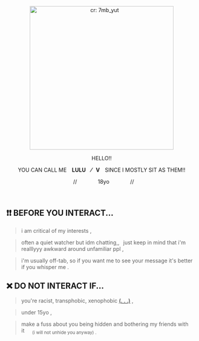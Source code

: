 <div><p align="center"> <img width="380" src="https://i.imgur.com/2mCKfx2.png" alt="cr: 7mb_yut"></p>
</div>

<p align="center">
	HELLO!!		

<p align="center">
YOU CAN CALL ME <b>⠀LULU ⠀⁄⠀V </b> ⠀SINCE I MOSTLY SIT AS THEM!!
<p align="center">⠀//⠀⠀⠀⠀⠀ 18yo⠀⠀⠀⠀⠀ //

⠀


## ❗❗ BEFORE YOU INTERACT...

> i am critical of my interests ,


> often a quiet watcher but idm chatting,,⠀just keep in mind that i'm realllyyy awkward around unfamiliar ppl ,


> i'm usually off-tab, so if you want me to see your message it's better if you whisper me .

## ❌  DO NOT INTERACT IF... 

>you're racist, transphobic, xenophobic [(. . .)](https://dni-criteria.carrd.co)    ,

> under 15yo ,


> make a fuss about you being hidden and bothering my friends with it⠀⠀<sub>(i will not unhide you anyway) .</sub> 


⠀



 

